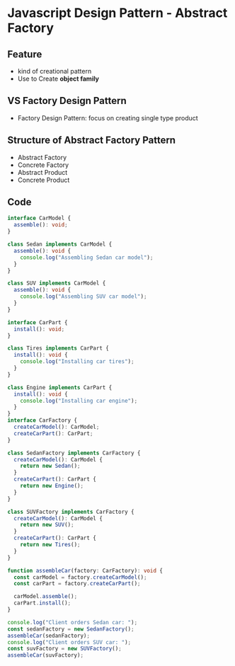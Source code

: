 # Javascript Design Pattern - Abstract Factory

## Feature

- kind of creational pattern
- Use to Create **object family**

## VS Factory Design Pattern

- Factory Design Pattern: focus on creating single type product

## Structure of Abstract Factory Pattern

- Abstract Factory
- Concrete Factory
- Abstract Product
- Concrete Product

## Code

```ts
interface CarModel {
  assemble(): void;
}

class Sedan implements CarModel {
  assemble(): void {
    console.log("Assembling Sedan car model");
  }
}

class SUV implements CarModel {
  assemble(): void {
    console.log("Assembling SUV car model");
  }
}

interface CarPart {
  install(): void;
}

class Tires implements CarPart {
  install(): void {
    console.log("Installing car tires");
  }
}

class Engine implements CarPart {
  install(): void {
    console.log("Installing car engine");
  }
}
interface CarFactory {
  createCarModel(): CarModel;
  createCarPart(): CarPart;
}

class SedanFactory implements CarFactory {
  createCarModel(): CarModel {
    return new Sedan();
  }
  createCarPart(): CarPart {
    return new Engine();
  }
}

class SUVFactory implements CarFactory {
  createCarModel(): CarModel {
    return new SUV();
  }
  createCarPart(): CarPart {
    return new Tires();
  }
}

function assembleCar(factory: CarFactory): void {
  const carModel = factory.createCarModel();
  const carPart = factory.createCarPart();

  carModel.assemble();
  carPart.install();
}

console.log("Client orders Sedan car: ");
const sedanFactory = new SedanFactory();
assembleCar(sedanFactory);
console.log("Client orders SUV car: ");
const suvFactory = new SUVFactory();
assembleCar(suvFactory);
```
